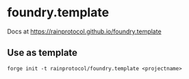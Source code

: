 # foundry.template

Docs at https://rainprotocol.github.io/foundry.template

## Use as template

```
forge init -t rainprotocol/foundry.template <projectname>
```
